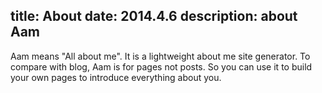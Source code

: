 title: About
date: 2014.4.6
description: about Aam
----
Aam means "All about me". It is a lightweight about me site generator. To compare with blog, Aam is for pages not posts. So you can use it to build your own pages to introduce everything about you.